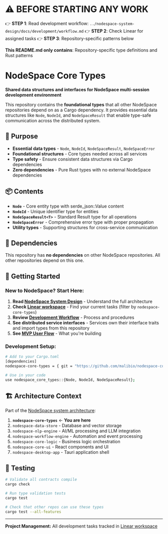 # ⚠️ BEFORE STARTING ANY WORK
👉 **STEP 1**: Read development workflow: `../nodespace-system-design/docs/development/workflow.md`
👉 **STEP 2**: Check Linear for assigned tasks
👉 **STEP 3**: Repository-specific patterns below

**This README.md only contains**: Repository-specific type definitions and Rust patterns

# NodeSpace Core Types

**Shared data structures and interfaces for NodeSpace multi-session development environment**

This repository contains the **foundational types** that all other NodeSpace repositories depend on as a Cargo dependency. It provides essential data structures like `Node`, `NodeId`, and `NodeSpaceResult` that enable type-safe communication across the distributed system.

## 🎯 Purpose

- **Essential data types** - `Node`, `NodeId`, `NodeSpaceResult`, `NodeSpaceError`
- **Foundational structures** - Core types needed across all services
- **Type safety** - Ensure consistent data structures via Cargo dependencies
- **Zero dependencies** - Pure Rust types with no external NodeSpace dependencies

## 📦 Contents

- **`Node`** - Core entity type with serde_json::Value content
- **`NodeId`** - Unique identifier type for entities
- **`NodeSpaceResult<T>`** - Standard Result type for all operations
- **`NodeSpaceError`** - Comprehensive error type with proper propagation
- **Utility types** - Supporting structures for cross-service communication

## 🔗 Dependencies

This repository has **no dependencies** on other NodeSpace repositories. All other repositories depend on this one.

## 🚀 Getting Started

### **New to NodeSpace? Start Here:**
1. **Read [NodeSpace System Design](../nodespace-system-design/README.md)** - Understand the full architecture
2. **Check [Linear workspace](https://linear.app/nodespace)** - Find your current tasks (filter by `nodespace-core-types`)
3. **Review [Development Workflow](../nodespace-system-design/docs/development/workflow.md)** - Process and procedures
4. **See distributed service interfaces** - Services own their interface traits and import types from this repository
5. **See [MVP User Flow](../nodespace-system-design/examples/mvp-user-flow.md)** - What you're building

### **Development Setup:**
```bash
# Add to your Cargo.toml
[dependencies]
nodespace-core-types = { git = "https://github.com/malibio/nodespace-core-types" }

# Use in your code
use nodespace_core_types::{Node, NodeId, NodeSpaceResult};
```

## 🏗️ Architecture Context

Part of the [NodeSpace system architecture](../nodespace-system-design/README.md):

1. **`nodespace-core-types`** ← **You are here**
2. `nodespace-data-store` - Database and vector storage
3. `nodespace-nlp-engine` - AI/ML processing and LLM integration  
4. `nodespace-workflow-engine` - Automation and event processing
5. `nodespace-core-logic` - Business logic orchestration
6. `nodespace-core-ui` - React components and UI
7. `nodespace-desktop-app` - Tauri application shell

## 🧪 Testing

```bash
# Validate all contracts compile
cargo check

# Run type validation tests  
cargo test

# Check that other repos can use these types
cargo test --all-features
```

---

**Project Management:** All development tasks tracked in [Linear workspace](https://linear.app/nodespace)